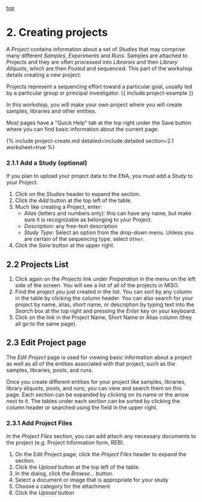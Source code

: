 <a name="proj" href="#" id="toplink">top</a>

# 2. Creating projects

A _Project_ contains information about a set of _Studies_ that may comprise many
different _Samples_, _Experiments_ and _Runs_. Samples are attached to Projects and
they are often processed into _Libraries_ and then _Library Aliquots_, which are then
_Pooled_ and sequenced. This part of the workshop details creating a new project.

Projects represent a sequencing effort toward a particular goal, usually led by
a particular group or principal investigator. {{ include.project-example }}

In this workshop, you will make your own project where you will create samples,
libraries and other entities.

Most pages have a "Quick Help" tab at the top right under the Save
button where you can find basic information about the current page.


{% include project-create.md detailed=include.detailed section=2.1 worksheet=true %}

### 2.1.1 Add a Study (optional)

If you plan to upload your project data to the ENA, you must add a _Study_ to 
your Project.

1. Click on the _Studies_ header to expand the section.
1. Click the _Add_ button at the top left of the table.
1. Much like creating a Project, enter:
    * _Alias_ (letters and numbers only): this can have any name, but make sure
       it is recognizable as belonging to your Project.
    * _Description_: any free-text description
    * _Study Type_: Select an option from the drop-down menu. Unless you are certain
      of the sequencing type, select `Other`.
1. Click the _Save_ button at the upper right.


## 2.2 Projects List

1. Click again on the _Projects_ link under _Preparation_ in the menu on the left
   side of the screen. You will see a list of all of the projects in MISO.
1. Find the project you just created in the list. You can sort by any column in the
   table by clicking the column header. You can also search for your project by
   name, alias, short name, or description by typing text into the _Search_ box at
   the top right and pressing the _Enter_ key on your keyboard.
1. Click on the link in the Project Name, Short Name or Alias column (they all go to
   the same page).


## 2.3 Edit Project page

The _Edit Project_ page is used for viewing basic information about a project as
well as all of the entities associated with that project, such as the samples,
libraries, pools, and runs.

Once you create different entities for your project like samples, libraries,
library aliquots, pools, and runs, you can view and search them on this page.
Each section can be expanded by clicking on its name or the arrow next to it.
The tables under each section can be sorted by clicking the column header or
searched using the field in the upper right.



### 2.3.1 Add Project Files

In the _Project Files_ section, you can add attach any necessary documents to the
project (e.g. Project Information form, REB).

1. On the Edit Project page, click the _Project Files_ header to expand the section.
1. Click the _Upload_ button at the top left of the table.
1. In the dialog, click the _Browse..._ button.
1. Select a document or image that is appropriate for your study
1. Choose a category for the attachment
1. Click the _Upload_ button
